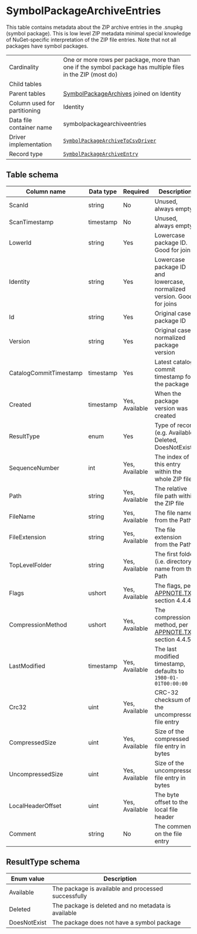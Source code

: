 # SymbolPackageArchiveEntries

This table contains metadata about the ZIP archive entries in the .snupkg (symbol package). This is low level ZIP
metadata minimal special knowledge of NuGet-specific interpretation of the ZIP file entries. Note that not all
packages have symbol packages.

|                              |                                                                                                                                              |
| ---------------------------- | -------------------------------------------------------------------------------------------------------------------------------------------- |
| Cardinality                  | One or more rows per package, more than one if the symbol package has multiple files in the ZIP (most do)                                    |
| Child tables                 |                                                                                                                                              |
| Parent tables                | [SymbolPackageArchives](SymbolPackageArchives.md) joined on Identity                                                                         |
| Column used for partitioning | Identity                                                                                                                                     |
| Data file container name     | symbolpackagearchiveentries                                                                                                                  |
| Driver implementation        | [`SymbolPackageArchiveToCsvDriver`](../../src/Worker.Logic/CatalogScan/Drivers/SymbolPackageArchiveToCsv/SymbolPackageArchiveToCsvDriver.cs) |
| Record type                  | [`SymbolPackageArchiveEntry`](../../src/Worker.Logic/CatalogScan/Drivers/SymbolPackageArchiveToCsv/SymbolPackageArchiveEntry.cs)             |

## Table schema

| Column name            | Data type | Required       | Description                                                                                                          |
| ---------------------- | --------- | -------------- | -------------------------------------------------------------------------------------------------------------------- |
| ScanId                 | string    | No             | Unused, always empty                                                                                                 |
| ScanTimestamp          | timestamp | No             | Unused, always empty                                                                                                 |
| LowerId                | string    | Yes            | Lowercase package ID. Good for joins                                                                                 |
| Identity               | string    | Yes            | Lowercase package ID and lowercase, normalized version. Good for joins                                               |
| Id                     | string    | Yes            | Original case package ID                                                                                             |
| Version                | string    | Yes            | Original case, normalized package version                                                                            |
| CatalogCommitTimestamp | timestamp | Yes            | Latest catalog commit timestamp for the package                                                                      |
| Created                | timestamp | Yes, Available | When the package version was created                                                                                 |
| ResultType             | enum      | Yes            | Type of record (e.g. Available, Deleted, DoesNotExist)                                                               |
| SequenceNumber         | int       | Yes, Available | The index of this entry within the whole ZIP file                                                                    |
| Path                   | string    | Yes, Available | The relative file path within the ZIP file                                                                           |
| FileName               | string    | Yes, Available | The file name from the Path                                                                                          |
| FileExtension          | string    | Yes, Available | The file extension from the Path                                                                                     |
| TopLevelFolder         | string    | Yes, Available | The first folder (i.e. directory) name from the Path                                                                 |
| Flags                  | ushort    | Yes, Available | The flags, per [APPNOTE.TXT](https://pkware.cachefly.net/webdocs/casestudies/APPNOTE.TXT) section 4.4.4              |
| CompressionMethod      | ushort    | Yes, Available | The compression method, per [APPNOTE.TXT](https://pkware.cachefly.net/webdocs/casestudies/APPNOTE.TXT) section 4.4.5 |
| LastModified           | timestamp | Yes, Available | The last modified timestamp, defaults to `1980-01-01T00:00:00`                                                       |
| Crc32                  | uint      | Yes, Available | CRC-32 checksum of the uncompressed file entry                                                                       |
| CompressedSize         | uint      | Yes, Available | Size of the compressed file entry in bytes                                                                           |
| UncompressedSize       | uint      | Yes, Available | Size of the uncompressed file entry in bytes                                                                         |
| LocalHeaderOffset      | uint      | Yes, Available | The byte offset to the local file header                                                                             |
| Comment                | string    | No             | The comment on the file entry                                                                                        |

## ResultType schema

| Enum value   | Description                                         |
| ------------ | --------------------------------------------------- |
| Available    | The package is available and processed successfully |
| Deleted      | The package is deleted and no metadata is available |
| DoesNotExist | The package does not have a symbol package          |
